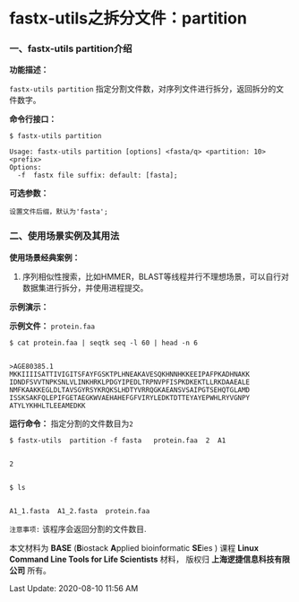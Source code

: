 # fastx-utils之拆分文件：partition

### 一、fastx-utils partition介绍

**功能描述：**

`fastx-utils partition` 指定分割文件数，对序列文件进行拆分，返回拆分的文件数字。

**命令行接口：**

    $ fastx-utils partition
    
    Usage: fastx-utils partition [options] <fasta/q> <partition: 10> <prefix>
    Options:
      -f  fastx file suffix: default: [fasta];

**可选参数：**


    设置文件后缀，默认为'fasta';


### 二、使用场景实例及其用法

**使用场景经典案例：**

1.  序列相似性搜索，比如HMMER，BLAST等线程并行不理想场景，可以自行对数据集进行拆分，并使用进程提交。

**示例演示：**

**示例文件：** `protein.faa`

    $ cat protein.faa | seqtk seq -l 60 | head -n 6


    >AGE80385.1
    MKKIIIISATTIVIGITSFAYFGSKTPLHNEAKAVESQKHNNHKKEEIPAFPKADHNAKK
    IDNDFSVVTNPKSNLVLINKHRKLPDGYIPEDLTRPNVPFISPKDKEKTLLRKDAAEALE
    NMFKAAKKEGLDLTAVSGYRSYKRQKSLHDTYVRRQGKAEANSVSAIPGTSEHQTGLAMD
    ISSKSAKFQLEPIFGETAEGKWVAEHAHEFGFVIRYLEDKTDTTEYAYEPWHLRYVGNPY
    ATYLYKHHLTLEEAMEDKK

**运行命令：** 指定分割的文件数目为`2`

    $ fastx-utils  partition -f fasta   protein.faa  2  A1


    2


    $ ls


    A1_1.fasta  A1_2.fasta  protein.faa


`注意事项:` 该程序会返回分割的文件数目.


本文材料为 **BASE** (**B**iostack **A**pplied bioinformatic **SE**ies ) 课程 **Linux Command Line Tools for Life Scientists** 材料， 版权归 **上海逻捷信息科技有限公司** 所有。

Last Update: 2020-08-10 11:56 AM
